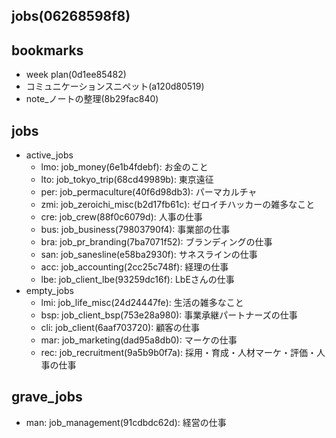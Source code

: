 jobs(06268598f8)
---

## bookmarks
- week plan(0d1ee85482)
- コミュニケーションスニペット(a120d80519)
- note_ノートの整理(8b29fac840)

## jobs
- active_jobs
  - lmo: job_money(6e1b4fdebf): お金のこと
  - lto: job_tokyo_trip(68cd49989b): 東京遠征
  - per: job_permaculture(40f6d98db3): パーマカルチャ
  - zmi: job_zeroichi_misc(b2d17fb61c): ゼロイチハッカーの雑多なこと
  - cre: job_crew(88f0c6079d): 人事の仕事
  - bus: job_business(79803790f4): 事業部の仕事
  - bra: job_pr_branding(7ba7071f52): ブランディングの仕事
  - san: job_sanesline(e58ba2930f): サネスラインの仕事
  - acc: job_accounting(2cc25c748f): 経理の仕事
  - lbe: job_client_lbe(93259dc16f): LbEさんの仕事
- empty_jobs
  - lmi: job_life_misc(24d24447fe): 生活の雑多なこと
  - bsp: job_client_bsp(753e28a980): 事業承継パートナーズの仕事
  - cli: job_client(6aaf703720): 顧客の仕事
  - mar: job_marketing(dad95a8db0): マーケの仕事
  - rec: job_recruitment(9a5b9b0f7a): 採用・育成・人材マーケ・評価・人事の仕事

## grave_jobs
  - man: job_management(91cdbdc62d): 経営の仕事




